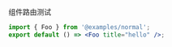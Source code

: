组件路由测试

```jsx
import { Foo } from '@examples/normal';
export default () => <Foo title="hello" />;
```
